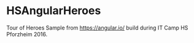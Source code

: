 # HSAngularHeroes
Tour of Heroes Sample from https://angular.io/ build during IT Camp HS Pforzheim 2016.

